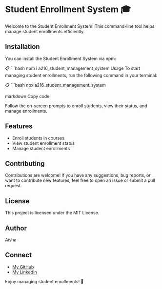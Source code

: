 # Student Enrollment System 🎓

Welcome to the Student Enrollment System! This command-line tool helps manage student enrollments efficiently.

## Installation

You can install the Student Enrollment System via npm:

📋 ```bash
npm i a216_student_management_system
Usage
To start managing student enrollments, run the following command in your terminal:

📋 ```bash
npx a216_student_management_system

markdown
Copy code

Follow the on-screen prompts to enroll students, view their status, and manage enrollments.

## Features

- Enroll students in courses
- View student enrollment status
- Manage student enrollments

## Contributing

Contributions are welcome! If you have any suggestions, bug reports, or want to contribute new features, feel free to open an issue or submit a pull request.

## License

This project is licensed under the MIT License.

## Author

Aisha

## Connect

- [My GitHub](https://github.com/Ai-sha19)
- [My LinkedIn](https://www.linkedin.com/in/aisha-486a4b228/)

Enjoy managing student enrollments! 🚀